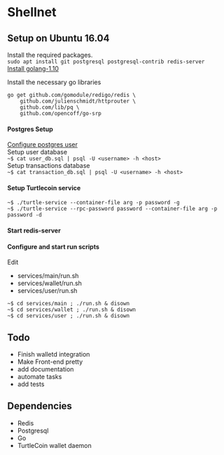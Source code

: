 # Shellnet

## Setup on Ubuntu 16.04
Install the required packages.  
`sudo apt install git postgresql postgresql-contrib redis-server`  
[Install golang-1.10](https://gist.github.com/ndaidong/4c0e9fbae8d3729510b1c04eb42d2a80)

Install the necessary go libraries
```
go get github.com/gomodule/redigo/redis \
	github.com/julienschmidt/httprouter \
	github.com/lib/pq \
	github.com/opencoff/go-srp
```

#### Postgres Setup
[Configure postgres user](https://www.linode.com/docs/databases/postgresql/how-to-install-postgresql-on-ubuntu-16-04/)  
Setup user database  
`~$ cat user_db.sql | psql -U <username> -h <host>`  
Setup transactions database  
`~$ cat transaction_db.sql | psql -U <username> -h <host>`

#### Setup Turtlecoin service
`~$ ./turtle-service --container-file arg -p password -g`  
`~$ ./turtle-service --rpc-password password --container-file arg -p password -d`

#### Start redis-server

#### Configure and start run scripts
Edit
* services/main/run.sh  
* services/wallet/run.sh  
* services/user/run.sh  

`~$ cd services/main ; ./run.sh & disown`  
`~$ cd services/wallet ; ./run.sh & disown`  
`~$ cd services/user ; ./run.sh & disown`  

## Todo
* Finish walletd integration
* Make Front-end pretty
* add documentation
* automate tasks
* add tests


## Dependencies
* Redis
* Postgresql
* Go
* TurtleCoin wallet daemon
